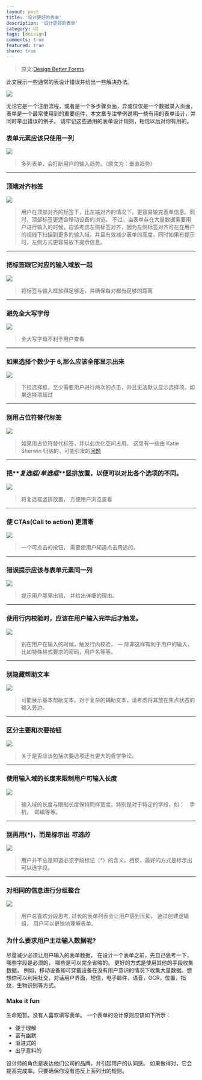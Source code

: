 ```yaml
---
layout: post
title: '设计更好的表单'
description: '设计更好的表单'
category: UI
tags: [deisign]
comments: true
featured: true
share: true
---
```


> 原文:[Design Better Forms](https://uxdesign.cc/design-better-forms-96fadca0f49c#.uuo2uz30e)

此文展示一些通常的表设计错误并给出一些解决办法。

![](/images/post/better-forms/1.jpeg)

无论它是一个注册流程，或者是一个多步骤页面，异或仅仅是一个数据录入页面， 表单是一个最常使用到的重要组件，本文章专注举例说明一些有用的表单设计，并同时举出错误的例子。 请牢记这些通用的表单设计规则，相信以后对你有用的。

### 表单元素应该只使用一列

![](/images/post/better-forms/2.jpeg)

> 多列表单，会打断用户的输入趋势。（原文为：垂直趋势）

---

### 顶端对齐标签

![](/images/post/better-forms/3.jpeg)

> 用户在顶部对齐的标签下，比左端对齐的情况下，更容易输完表单信息。同时，顶部标签更适合移动设备的浏览。 不过，当表单存在大量数据需要用户进行输入的时候，应该考虑左侧标签对齐，因为左侧标签对齐可在在用户的视线下扫描到更多的输入域，并且有效减少表单的高度，同时如果有提示时，左侧方式更容易放下提示信息。

---

### 把标签跟它对应的输入域放一起

![](/images/post/better-forms/4.jpeg)

> 将标签与输入框放得足够近，并确保每对都有足够的距离

---

### 避免全大写字母

![](/images/post/better-forms/5.jpeg)

> 全大写字母不利于用户查看

---

### 如果选择个数少于 6,那么应该全部显示出来

![](/images/post/better-forms/6.jpeg)

> 下拉选择框，至少需要用户进行两次的点击，并且无法默认显示选择项。如果选择项超过

---

### 别用占位符替代标签

![](/images/post/better-forms/7.jpeg)

> 如果用占位符替代标签，并以此优化空间占用。 这里有一些由 Katie Sherwin 归纳的，可能引发的[问题](https://www.nngroup.com/articles/form-design-placeholders/)

---

### 把**_复选框/单选框_**竖排放置，以便可以对比各个选项的不同。

![](/images/post/better-forms/8.jpeg)

> 将复选框竖排放置， 方便用户浏览查看

---

### 使 CTAs(Call to action) 更清晰

![](/images/post/better-forms/9.jpeg)

> 一个可点击的按钮， 需要使用户知道点击用途的。

---

### 错误提示应该与表单元素同一列

![](/images/post/better-forms/10.jpeg)

> 提示用户哪里出错， 并给出详细的理由。

---

### 使用行内校验时，应该在用户输入完毕后才触发。

![](/images/post/better-forms/11.jpeg)

> 别在用户在输入的时候，触发行内校验， — 除非这样有利于用户的输入，比如特殊格式要求的密码，用户名等等。

---

### 别隐藏帮助文本

![](/images/post/better-forms/12.jpeg)

> 可能展示基本帮助文本。对于复杂的辅助文本，请考虑将其放在焦点状态的输入旁边。

---

### 区分主要和次要按钮

![](/images/post/better-forms/13.jpeg)

> 关于是否应该包括次要选项还有更大的哲学争论。

---

### 使用输入域的长度来限制用户可输入长度

![](/images/post/better-forms/14.jpeg)

> 输入域的长度与限制长度保持同样宽度。特别是对于特定的字段，如：　手机，　邮编等等。

---

### 别再用(\*)，而是标示出 **_可选的_**

![](/images/post/better-forms/15.jpeg)

> 用户并不总是知道必须字段标记（\*）的含义。相反，最好的方式是标示出可以选字段。

---

### 对相同的信息进行分组整合

![](/images/post/better-forms/16.jpeg)

> 用户总喜欢分段思考, 过长的表单列表会让用户感到压抑， 通过创建逻辑组， 用户可以更快地理解表单。

### 为什么要求用户主动输入数据呢?

尽量减少必须让用户输入的表单数据， 在设计一个表单之前，先自己思考一下， 哪些字段是必须的， 哪些是可以完全省略的。 更好的方式是使用其他的手段收集数据。 例如，移动设备和可穿戴设备在没有用户意识的情况下收集大量数据。想想你可以利用社交，对话用户界面，短信，电子邮件，语音，OCR，位置，指纹，生物识别等方式。

### Make it fun

生命短暂。没有人喜欢填写表单。
一个表单的设计原则应该如下所示：

- 便于理解
- 富有幽默
- 渐进式的
- 出乎意料的

设计师的角色是表达他们公司的品牌，并引起用户的认同感。
如果做得对，它会提高完成率。只要确保你没有违反上面列出的规则。
